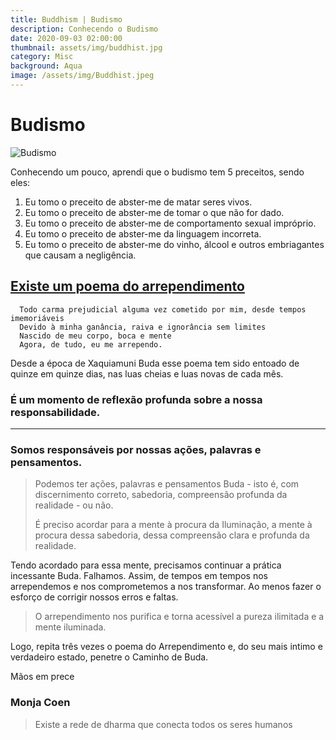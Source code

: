 ```yaml
---
title: Buddhism | Budismo
description: Conhecendo o Budismo
date: 2020-09-03 02:00:00
thumbnail: assets/img/buddhist.jpg
category: Misc
background: Aqua
image: /assets/img/Buddhist.jpeg
---
```

# Budismo

![Budismo](assets/img/buddhist.jpg "Buda")

Conhecendo um pouco, aprendi que o budismo tem 5 preceitos, sendo eles:

1. Eu tomo o preceito de abster-me de matar seres vivos.
2. Eu tomo o preceito de abster-me de tomar o que não for dado.
3. Eu tomo o preceito de abster-me de comportamento sexual impróprio.
4. Eu tomo o preceito de abster-me da linguagem incorreta.
5. Eu tomo o preceito de abster-me do vinho, álcool e outros embriagantes que causam a negligência.

## [Existe um poema do arrependimento](https://www.monjacoen.com.br/a-monja-coen/2-uncategorised/1585-poema-do-arrependimento) 

```
  Todo carma prejudicial alguma vez cometido por mim, desde tempos imemoriáveis
  Devido à minha ganância, raiva e ignorância sem limites
  Nascido de meu corpo, boca e mente
  Agora, de tudo, eu me arrependo.
```

Desde a época de Xaquiamuni Buda esse poema tem sido entoado de quinze em quinze dias, nas luas cheias e luas novas de cada mês.

### É um momento de reflexão profunda sobre a nossa responsabilidade.

- - -

### Somos responsáveis por nossas ações, palavras e pensamentos.

> Podemos ter ações, palavras e pensamentos Buda - isto é, com discernimento correto, sabedoria, compreensão profunda da realidade - ou não.
>
> É preciso acordar para a mente à procura da Iluminação, a mente à procura dessa sabedoria, dessa compreensão clara e profunda da realidade.

Tendo acordado para essa mente, precisamos continuar a prática incessante Buda. Falhamos. Assim, de tempos em tempos nos arrependemos e nos comprometemos a nos transformar. Ao menos fazer o esforço de corrigir nossos erros e faltas.

> O arrependimento nos purifica e torna acessível a pureza ilimitada e a mente iluminada.

Logo, repita três vezes o poema do Arrependimento e, do seu mais intimo e verdadeiro estado, penetre o Caminho de Buda.

Mãos em prece

### Monja Coen

> Existe a rede de dharma que conecta todos os seres humanos